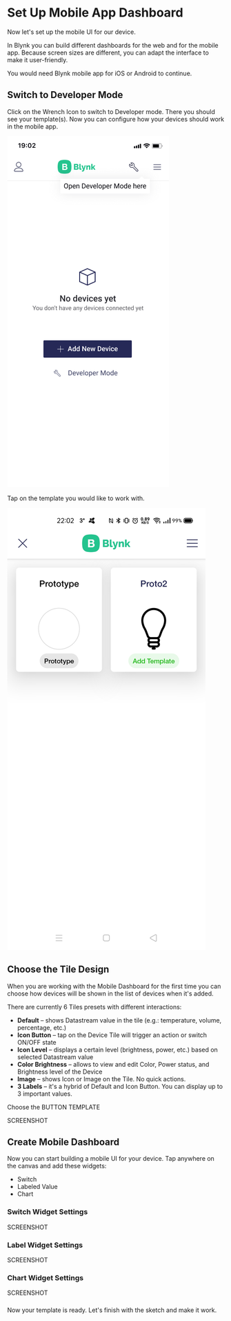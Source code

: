 # Set Up Mobile App Dashboard

Now let's set up the mobile UI for our device.

In Blynk you can build different dashboards for the web and for the mobile app. Because screen sizes are different, you can adapt the interface to make it user-friendly.  

You would need Blynk mobile app for iOS or Android to continue.

## Switch to Developer Mode

Click on the Wrench Icon to switch to Developer mode. There you should see your template\(s\). Now you can configure how your devices should work in the mobile app. 

![](../../.gitbook/assets/wrench.png)

Tap on the template you would like to work with.



![](../../.gitbook/assets/proto2.jpg)

## Choose the Tile Design

When you are working with the Mobile Dashboard for the first time you can choose how devices will be shown in the list of devices when it's added. 

There are currently 6 Tiles presets with different interactions: 

* **Default** – shows Datastream value in the tile \(e.g.: temperature, volume, percentage, etc.\)
* **Icon Button** – tap on the Device Tile will trigger an action or switch ON/OFF state
* **Icon Level** – displays a certain level \(brightness, power, etc.\) based on selected Datastream value
* **Color Brightness** – allows to view and edit Color, Power status, and Brightness level of the Device
* **Image** – shows Icon or Image on the Tile. No quick actions. 
* **3 Labels** – it's a hybrid of Default and Icon Button. You can display up to 3 important values.

Choose the BUTTON TEMPLATE

SCREENSHOT



## Create Mobile Dashboard

Now you can start building a mobile UI for your device. Tap anywhere on the canvas and add these widgets: 

* Switch
* Labeled Value
* Chart

### Switch Widget Settings

SCREENSHOT



### Label Widget Settings

SCREENSHOT

### 

###  Chart Widget Settings

SCREENSHOT







### 



Now your template is ready. Let's finish with the sketch and make it work.


